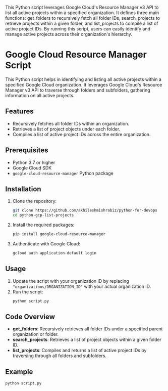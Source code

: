 This Python script leverages Google Cloud's Resource Manager v3 API to list all active projects within a specified organization. It defines three main functions: get_folders to recursively fetch all folder IDs, search_projects to retrieve projects within a given folder, and list_projects to compile a list of active project IDs. By running this script, users can easily identify and manage active projects across their organization's hierarchy.

# Google Cloud Resource Manager Script

This Python script helps in identifying and listing all active projects within a specified Google Cloud organization. It leverages Google Cloud's Resource Manager v3 API to traverse through folders and subfolders, gathering information on all active projects.

## Features

- Recursively fetches all folder IDs within an organization.
- Retrieves a list of project objects under each folder.
- Compiles a list of active project IDs across the entire organization.

## Prerequisites

- Python 3.7 or higher
- Google Cloud SDK
- `google-cloud-resource-manager` Python package

## Installation

1. Clone the repository:
    ```sh
    git clone https://github.com/akhileshmishrabiz/python-for-devops
    cd python-gcp-list-projects
    ```

2. Install the required packages:
    ```sh
    pip install google-cloud-resource-manager
    ```

3. Authenticate with Google Cloud:
    ```sh
    gcloud auth application-default login
    ```

## Usage

1. Update the script with your organization ID by replacing `"organizations/ORGANIZATION_ID"` with your actual organization ID.
2. Run the script:
    ```sh
    python script.py
    ```

## Code Overview

- **get_folders**: Recursively retrieves all folder IDs under a specified parent organization or folder.
- **search_projects**: Retrieves a list of project objects within a given folder ID.
- **list_projects**: Compiles and returns a list of active project IDs by traversing through all folders and subfolders.

## Example

```sh
python script.py

